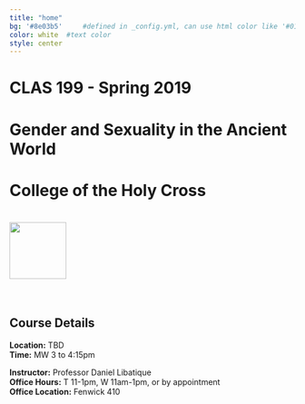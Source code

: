 ```yaml
---
title: "home"
bg: '#8e03b5'     #defined in _config.yml, can use html color like '#010101'
color: white  #text color
style: center
---
```


# CLAS 199 - Spring 2019
# Gender and Sexuality in the Ancient World
# College of the Holy Cross
# <img src="https://upload.wikimedia.org/wikipedia/commons/f/f5/Holy_Cross_Crusaders_logo.svg" width="100px">
<br />

## Course Details
**Location:** TBD  
**Time:** MW 3 to 4:15pm

**Instructor:** Professor Daniel Libatique  
**Office Hours:** T 11-1pm, W 11am-1pm, or by appointment  
**Office Location:** Fenwick 410
